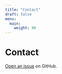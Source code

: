 ```yaml
---
title: "Contact"
draft: false
menu:
  main:
    weight: 90
---
```


# Contact

[Open an issue](https://github.com/tiffanylian/hugo-mock-landing-page/issues/new) on GitHub.
